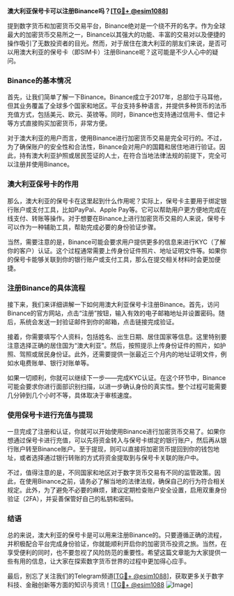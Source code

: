 **澳大利亚保号卡可以注册Binance吗？[[TG💪+ @esim1088](https://t.me/s/esim1088)]**

提到数字货币和加密货币交易平台，Binance绝对是一个绕不开的名字。作为全球最大的加密货币交易所之一，Binance以其强大的功能、丰富的交易对以及便捷的操作吸引了无数投资者的目光。然而，对于居住在澳大利亚的朋友们来说，是否可以用澳大利亚的保号卡（即SIM卡）注册Binance呢？这可能是不少人心中的疑问。

### Binance的基本情况

首先，让我们简单了解一下Binance。Binance成立于2017年，总部位于马耳他，但其业务覆盖了全球多个国家和地区。平台支持多种语言，并提供多种货币的法币充值方式，包括美元、欧元、英镑等。同时，Binance也支持通过信用卡、借记卡等方式直接购买加密货币，非常方便。

对于澳大利亚的用户而言，使用Binance进行加密货币交易是完全可行的。不过，为了确保账户的安全性和合法性，Binance会对用户的国籍和居住地进行验证。因此，持有澳大利亚护照或居民签证的人士，在符合当地法律法规的前提下，完全可以注册并使用Binance。

### 澳大利亚保号卡的作用

那么，澳大利亚的保号卡在这里起到什么作用呢？实际上，保号卡主要用于绑定银行账户或支付工具，比如PayPal、Apple Pay等。它可以帮助用户更方便地完成在线支付、转账等操作。对于想要在Binance上进行加密货币交易的人来说，保号卡可以作为一种辅助工具，帮助完成必要的身份验证步骤。

当然，需要注意的是，Binance可能会要求用户提供更多的信息来进行KYC（了解你的客户）认证。这个过程通常需要上传身份证件照片、地址证明文件等。如果你的保号卡能够关联到你的银行账户或支付工具，那么在提交相关材料时会更加便捷。

### 注册Binance的具体流程

接下来，我们来详细讲解一下如何用澳大利亚保号卡注册Binance。首先，访问Binance的官方网站，点击“注册”按钮，输入有效的电子邮箱地址并设置密码。随后，系统会发送一封验证邮件到你的邮箱，点击链接完成验证。

接着，你需要填写个人资料，包括姓名、出生日期、居住国家等信息。这里特别要注意选择正确的居住国为“澳大利亚”。然后，按照提示上传身份证件的照片，如护照、驾照或居民身份证。此外，还需要提供一张最近三个月内的地址证明文件，例如水电费账单、银行对账单等。

如果一切顺利，你就可以继续下一步——完成KYC认证。在这个环节中，Binance可能会要求你进行面部识别扫描，以进一步确认身份的真实性。整个过程可能需要几分钟到几个小时不等，具体取决于审核速度。

### 使用保号卡进行充值与提现

一旦完成了注册和认证，你就可以开始使用Binance进行加密货币交易了。如果你想通过保号卡进行充值，可以先将资金转入与保号卡绑定的银行账户，然后再从银行账户转至Binance账户。至于提现，则可以直接将加密货币提回到你的钱包地址，或者选择通过银行转账的方式将资金提取到与保号卡关联的账户中。

不过，值得注意的是，不同国家和地区对于数字货币交易有不同的监管政策。因此，在使用Binance之前，请务必了解当地的法律法规，确保自己的行为符合相关规定。此外，为了避免不必要的麻烦，建议定期检查账户安全设置，启用双重身份验证（2FA），并妥善保管好自己的私钥和密码。

### 结语

总的来说，澳大利亚的保号卡是可以用来注册Binance的。只要遵循正确的流程，并积极配合平台完成身份验证，你就能顺利开启你的加密货币投资之旅。当然，在享受便利的同时，也不要忽视了风险防范的重要性。希望这篇文章能为大家提供一些有用的信息，让大家在探索数字货币世界的过程中更加得心应手。

最后，别忘了关注我们的Telegram频道[[TG💪+ @esim1088](https://t.me/s/esim1088)]，获取更多关于数字科技、金融创新等方面的知识与资讯！[[TG💪+ @esim1088](https://t.me/s/esim1088) ![Image](https://i.postimg.cc/4NQfJmqS/Snipaste-2025-05-13-00-14-12.png)]